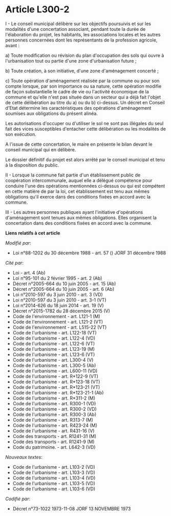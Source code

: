 # Article L300-2

I - Le conseil municipal délibère sur les objectifs poursuivis et sur les modalités d'une concertation associant, pendant
toute la durée de l'élaboration du projet, les habitants, les associations locales et les autres personnes concernées dont
les représentants de la profession agricole, avant :

a) Toute modification ou révision du plan d'occupation des sols qui ouvre à l'urbanisation tout ou partie d'une zone
d'urbanisation future ;

b) Toute création, à son initiative, d'une zone d'aménagement concerté ;

c) Toute opération d'aménagement réalisée par la commune ou pour son compte lorsque, par son importance ou sa nature, cette
opération modifie de façon substantielle le cadre de vie ou l'activité économique de la commune et qu'elle n'est pas située
dans un secteur qui a déjà fait l'objet de cette délibération au titre du a) ou du b) ci-dessus. Un décret en Conseil d'Etat
détermine les caractéristiques des opérations d'aménagement soumises aux obligations du présent alinéa.

Les autorisations d'occuper ou d'utiliser le sol ne sont pas illégales du seul fait des vices susceptibles d'entacher cette
délibération ou les modalités de son exécution.

A l'issue de cette concertation, le maire en présente le bilan devant le conseil municipal qui en délibère.

Le dossier définitif du projet est alors arrêté par le conseil municipal et tenu à la disposition du public.

II - Lorsque la commune fait partie d'un établissement public de coopération intercommunale, auquel elle a délégué compétence
pour conduire l'une des opérations mentionnées ci-dessus ou qui est compétent en cette matière de par la loi, cet
établissement est tenu aux mêmes obligations qu'il exerce dans des conditions fixées en accord avec la commune.

III - Les autres personnes publiques ayant l'initiative d'opérations d'aménagement sont tenues aux mêmes obligations. Elles
organisent la concertation dans des conditions fixées en accord avec la commune.

**Liens relatifs à cet article**

_Modifié par_:

  - Loi n°88-1202 du 30 décembre 1988 - art. 57 () JORF 31 décembre 1988

_Cité par_:

  - Loi - art. 4 (Ab)
  - Loi n°95-101 du 2 février 1995 - art. 2 (Ab)
  - Décret n°2005-664 du 10 juin 2005 - art. 15 (Ab)
  - Décret n°2005-664 du 10 juin 2005 - art. 6 (Ab)
  - Loi n°2010-597 du 3 juin 2010 - art. 3 (VD)
  - Loi n°2010-597 du 3 juin 2010 - art. 3-1 (VT)
  - Loi n°2014-626 du 18 juin 2014 - art. 19 (V)
  - Décret n°2015-1782 du 28 décembre 2015 (V)
  - Code de l'environnement - art. L121-1 (M)
  - Code de l'environnement - art. L121-2 (VT)
  - Code de l'environnement - art. L515-22 (VT)
  - Code de l'urbanisme - art. L122-18 (VT)
  - Code de l'urbanisme - art. L122-4 (VD)
  - Code de l'urbanisme - art. L122-6 (VT)
  - Code de l'urbanisme - art. L123-19 (M)
  - Code de l'urbanisme - art. L123-6 (VT)
  - Code de l'urbanisme - art. L300-4 (V)
  - Code de l'urbanisme - art. L300-5 (Ab)
  - Code de l'urbanisme - art. L600-11 (VD)
  - Code de l'urbanisme - art. R*122-9 (VT)
  - Code de l'urbanisme - art. R*123-18 (VT)
  - Code de l'urbanisme - art. R*123-21 (VT)
  - Code de l'urbanisme - art. R*123-21-1 (Ab)
  - Code de l'urbanisme - art. R*311-2 (M)
  - Code de l'urbanisme - art. R300-1 (VD)
  - Code de l'urbanisme - art. R300-2 (VD)
  - Code de l'urbanisme - art. R300-3 (Ab)
  - Code de l'urbanisme - art. R313-7 (M)
  - Code de l'urbanisme - art. R423-24 (M)
  - Code de l'urbanisme - art. R431-16 (V)
  - Code des transports - art. R1241-31 (M)
  - Code des transports - art. R1241-9 (M)
  - Code du patrimoine. - art. L642-3 (VD)

_Nouveaux textes_:

  - Code de l'urbanisme - art. L103-2 (VD)
  - Code de l'urbanisme - art. L103-3 (VD)
  - Code de l'urbanisme - art. L103-4 (VD)
  - Code de l'urbanisme - art. L103-5 (VD)
  - Code de l'urbanisme - art. L103-6 (VD)

_Codifié par_:

  - Décret n°73-1022 1973-11-08 JORF 13 NOVEMBRE 1973
